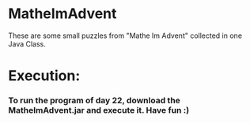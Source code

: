 # MatheImAdvent
These are some small puzzles from "Mathe Im Advent" collected in one Java Class.

<h1>Execution:</h1>
<h3>To run the program of day 22, download the MatheImAdvent.jar and execute it. Have fun :)</h3>
